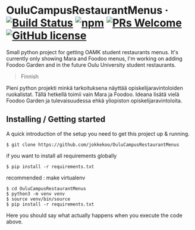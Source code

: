# OuluCampusRestaurantMenus &middot; [![Build Status](https://img.shields.io/travis/npm/npm/latest.svg?style=flat-square)](https://travis-ci.org/npm/npm) [![npm](https://img.shields.io/npm/v/npm.svg?style=flat-square)](https://www.npmjs.com/package/npm) [![PRs Welcome](https://img.shields.io/badge/PRs-welcome-brightgreen.svg?style=flat-square)](http://makeapullrequest.com) [![GitHub license](https://img.shields.io/badge/license-MIT-blue.svg?style=flat-square)](https://github.com/your/your-project/blob/master/LICENSE)

Small python project for getting OAMK student restaurants menus.
It's currently only showing Mara and Foodoo menus, I'm working on adding Foodoo Garden and in the future Oulu University student restaurants.

> Finnish

Pieni python projekti minkä tarkoituksena näyttää opiskelijaravintoloiden ruokalistat.
Tällä hetkellä toimii vain Mara ja Foodoo. Ideana lisätä vielä Foodoo Garden ja tulevaisuudessa ehkä yliopiston opiskelijaravintoloita.

## Installing / Getting started

A quick introduction of the setup you need to get this project up &
running.

```shell
$ git clone https://github.com/jokkekoo/OuluCampusRestaurantMenus

```
if you want to install all requirements globally 
```shell
$ pip install -r requirements.txt
```
recommended : make virtualenv
```shell
$ cd OuluCampusRestaurantMenus
$ python3 -m venv venv
$ source venv/bin/source
$ pip install -r requirements.txt
```

Here you should say what actually happens when you execute the code above.

